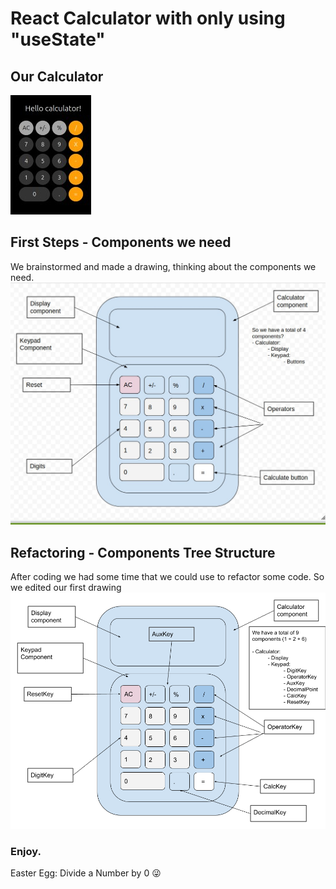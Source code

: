 # React Calculator with only using "useState"

## Our Calculator
![images](/calc.jpg)

## First Steps - Components we need
We brainstormed and made a drawing, thinking about the components we need.
![images](/calc-brainstorm.jpg)

## Refactoring - Components Tree Structure
After coding we had some time that we could use to refactor some code.
So we edited our first drawing
![images](/calc-refactor.png)

### Enjoy.

Easter Egg: Divide a Number by 0 :stuck_out_tongue_winking_eye:

